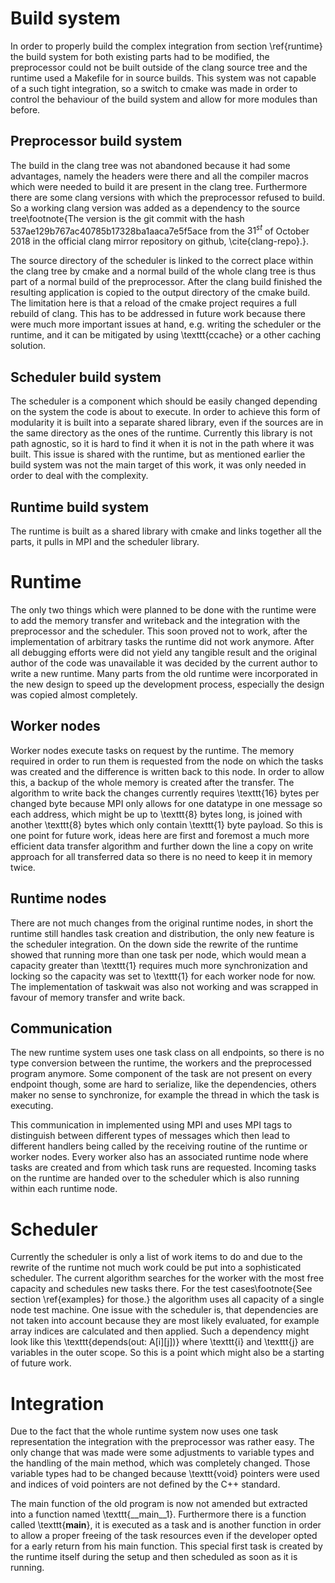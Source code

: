 
# Build system
In order to properly build the complex integration from section \ref{runtime} the build system for both existing parts
had to be modified, the preprocessor could not be built outside of the clang source tree and the runtime used a Makefile
for in source builds.
This system was not capable of a such tight integration, so a switch to cmake was made in order to control the behaviour
of the build system and allow for more modules than before.

## Preprocessor build system
The build in the clang tree was not abandoned because it had some advantages, namely the headers were there and all the
compiler macros which were needed to build it are present in the clang tree.
Furthermore there are some clang versions with which the preprocessor refused to build. 
So a working clang version was added as a dependency to the source tree\footnote{The version is the git commit with the
hash 537ae129b767ac40785b17328ba1aaca7e5f5ace from the $31^{st}$ of October 2018 in the official clang mirror repository
on github, \cite{clang-repo}.}.

The source directory of the scheduler is linked to the correct place within the clang tree by cmake and a normal build
of the whole clang tree is thus part of a normal build of the preprocessor.
After the clang build finished the resulting application is copied to the output directory of the cmake build.
The limitation here is that a reload of the cmake project requires a full rebuild of clang.
This has to be addressed in future work because there were much more important issues at hand, e.g. writing the 
scheduler or the runtime, and it can be mitigated by using \texttt{ccache} or a other caching solution.

## Scheduler build system
The scheduler is a component which should be easily changed depending on the system the code is about to execute.
In order to achieve this form of modularity it is built into a separate shared library, even if the sources are in the
same directory as the ones of the runtime.
Currently this library is not path agnostic, so it is hard to find it when it is not in the path where it was built.
This issue is shared with the runtime, but as mentioned earlier the build system was not the main target of this work,
it was only needed in order to deal with the complexity.

## Runtime build system
The runtime is built as a shared library with cmake and links together all the parts, it pulls in MPI and the
scheduler library.


# Runtime
The only two things which were planned to be done with the runtime were to add the memory transfer and writeback and the
integration with the preprocessor and the scheduler.
This soon proved not to work, after the implementation of arbitrary tasks the runtime did not work anymore.
After all debugging efforts were did not yield any tangible result and the original author of the code was unavailable
it was decided by the current author to write a new runtime.
Many parts from the old runtime were incorporated in the new design to speed up the development process, especially the
design was copied almost completely.

## Worker nodes
Worker nodes execute tasks on request by the runtime.
The memory required in order to run them is requested from the node on which the tasks was created and the difference is
written back to this node.
In order to allow this, a backup of the whole memory is created after the transfer.
The algorithm to write back the changes currently requires \texttt{16} bytes per changed byte because MPI only allows
for one datatype in one message so each address, which might be up to \texttt{8} bytes long, is joined with another
\texttt{8} bytes which only contain \texttt{1} byte payload.
So this is one point for future work, ideas here are first and foremost a much more efficient data transfer algorithm
and further down the line a copy on write approach for all transferred data so there is no need to keep it in memory
twice.

## Runtime nodes
There are not much changes from the original runtime nodes, in short the runtime still handles task creation and
distribution, the only new feature is the scheduler integration.
On the down side the rewrite of the runtime showed that running more than one task per node, which would mean a capacity
greater than \texttt{1} requires much more synchronization and locking so the capacity was set to \texttt{1} for each
worker node for now.
The implementation of taskwait was also not working and was scrapped in favour of memory transfer and write back.

## Communication
The new runtime system uses one task class on all endpoints, so there is no type conversion between the runtime, the 
workers and the preprocessed program anymore.
Some component of the task are not present on every endpoint though, some are hard to serialize, like the dependencies,
others maker no sense to synchronize, for example the thread in which the task is executing.

This communication in implemented using MPI and uses MPI tags to distinguish between different types of messages which
then lead to different handlers being called by the receiving routine of the runtime or worker nodes.
Every worker also has an associated runtime node where tasks are created and from which task runs are requested.
Incoming tasks on the runtime are handed over to the scheduler which is also running within each runtime node.

# Scheduler
Currently the scheduler is only a list of work items to do and due to the rewrite of the runtime not much work could be
put into a sophisticated scheduler.
The current algorithm searches for the worker with the most free capacity and schedules new tasks there.
For the test cases\footnote{See section \ref{examples} for those.} the algorithm uses all capacity of a single node test
machine.
One issue with the scheduler is, that dependencies are not taken into account because they are most likely evaluated,
for example array indices are calculated and then applied.
Such a dependency might look like this \texttt{depends(out: A[i][j])} where \texttt{i} and \texttt{j} are 
variables in the outer scope. 
So this is a point which might also be a starting of future work.

# Integration
Due to the fact that the whole runtime system now uses one task representation the integration with the preprocessor
was rather easy.
The only change that was made were some adjustments to variable types and the handling of the main method, which was
completely changed.
Those variable types had to be changed because \texttt{void} pointers were used and indices of void pointers are not
defined by the C++ standard.

The main function of the old program is now not amended but extracted into a function named \texttt{__main__1}. 
Furthermore there is a function called \texttt{__main__}, it is executed as a task and is another function in order
to allow a proper freeing of the task resources even if the developer opted for a early return from his main function.
This special first task is created by the runtime itself during the setup and then scheduled as soon as it is running.
